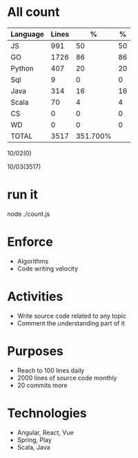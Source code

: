 # All count
|Language|Lines|%|%|
|----------|-------|--------|--------|
|JS   |991|50|50|
|GO   |1726|86|86|
|Python |407|20|20|
|Sql |9|0|0|
|Java |314|16|16|
|Scala|70|4|4|
|CS   |0|0|0|
|WD   |0|0|0|
|TOTAL|3517|351.700%|
10/02(0)

10/03(3517)


# run it
node ./count.js
    
# Enforce
* Algorithms
* Code writing velocity

# Activities
* Write source code related to any topic
* Comment the understanding part of it
    
# Purposes
* Reach to 100 lines daily
* 2000 lines of source code monthly
* 20 commits more

# Technologies
* Angular, React, Vue
* Spring, Play
* Scala, Java
